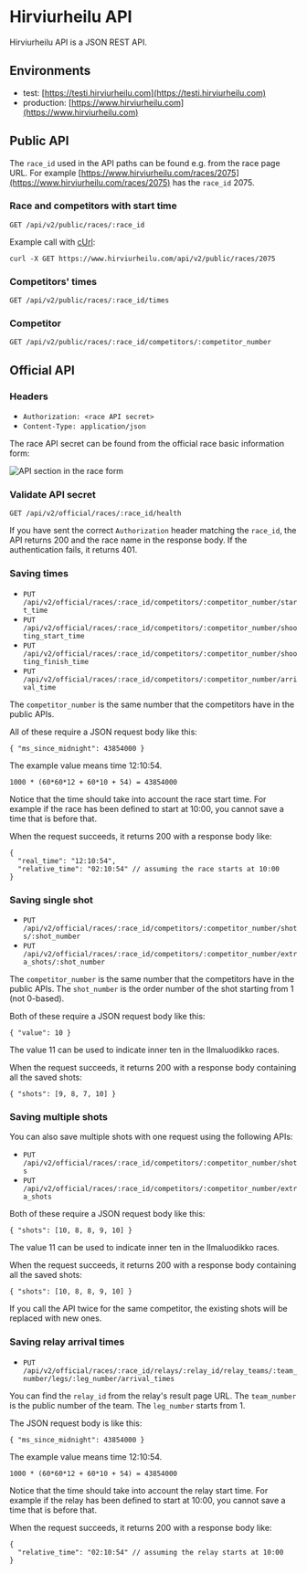 # Hirviurheilu API

Hirviurheilu API is a JSON REST API.

## Environments

* test: [https://testi.hirviurheilu.com](https://testi.hirviurheilu.com)
* production: [https://www.hirviurheilu.com](https://www.hirviurheilu.com)

## Public API

The `race_id` used in the API paths can be found e.g. from the race page URL. For example [https://www.hirviurheilu.com/races/2075](https://www.hirviurheilu.com/races/2075) has the `race_id` 2075.

### Race and competitors with start time

`GET /api/v2/public/races/:race_id`

Example call with [cUrl](https://curl.haxx.se/):

`curl -X GET https://www.hirviurheilu.com/api/v2/public/races/2075`

### Competitors' times

`GET /api/v2/public/races/:race_id/times`

### Competitor

`GET /api/v2/public/races/:race_id/competitors/:competitor_number`

## Official API

### Headers

* `Authorization: <race API secret>`
* `Content-Type: application/json`

The race API secret can be found from the official race basic information form:

![API section in the race form](race-form-api-secret.png)

### Validate API secret

`GET /api/v2/official/races/:race_id/health`

If you have sent the correct `Authorization` header matching the `race_id`, the API returns 200 and the race name in the response body. If the authentication fails, it returns 401.

### Saving times

* `PUT /api/v2/official/races/:race_id/competitors/:competitor_number/start_time`
* `PUT /api/v2/official/races/:race_id/competitors/:competitor_number/shooting_start_time`
* `PUT /api/v2/official/races/:race_id/competitors/:competitor_number/shooting_finish_time`
* `PUT /api/v2/official/races/:race_id/competitors/:competitor_number/arrival_time`

The `competitor_number` is the same number that the competitors have in the public APIs.

All of these require a JSON request body like this:

```
{ "ms_since_midnight": 43854000 }
```

The example value means time 12:10:54.

`1000 * (60*60*12 + 60*10 + 54) = 43854000`

Notice that the time should take into account the race start time. For example if the race has been defined to start at 10:00, you cannot save a time that is before that.

When the request succeeds, it returns 200 with a response body like:

```
{
  "real_time": "12:10:54",
  "relative_time": "02:10:54" // assuming the race starts at 10:00
}
```

### Saving single shot

* `PUT /api/v2/official/races/:race_id/competitors/:competitor_number/shots/:shot_number`
* `PUT /api/v2/official/races/:race_id/competitors/:competitor_number/extra_shots/:shot_number`

The `competitor_number` is the same number that the competitors have in the public APIs. The `shot_number` is the order number of the shot starting from 1 (not 0-based).

Both of these require a JSON request body like this:

```
{ "value": 10 }
```

The value 11 can be used to indicate inner ten in the Ilmaluodikko races.

When the request succeeds, it returns 200 with a response body containing all the saved shots:

```
{ "shots": [9, 8, 7, 10] }
```

### Saving multiple shots

You can also save multiple shots with one request using the following APIs:

* `PUT /api/v2/official/races/:race_id/competitors/:competitor_number/shots`
* `PUT /api/v2/official/races/:race_id/competitors/:competitor_number/extra_shots`

Both of these require a JSON request body like this:

```
{ "shots": [10, 8, 8, 9, 10] }
```

The value 11 can be used to indicate inner ten in the Ilmaluodikko races.

When the request succeeds, it returns 200 with a response body containing all the saved shots:

```
{ "shots": [10, 8, 8, 9, 10] }
```

If you call the API twice for the same competitor, the existing shots will be replaced with new ones.

### Saving relay arrival times

* `PUT /api/v2/official/races/:race_id/relays/:relay_id/relay_teams/:team_number/legs/:leg_number/arrival_times`

You can find the `relay_id` from the relay's result page URL. The `team_number` is the public number of the team. The `leg_number` starts from 1.

The JSON request body is like this:

```
{ "ms_since_midnight": 43854000 }
```

The example value means time 12:10:54.

`1000 * (60*60*12 + 60*10 + 54) = 43854000`

Notice that the time should take into account the relay start time. For example if the relay has been defined to start at 10:00, you cannot save a time that is before that.

When the request succeeds, it returns 200 with a response body like:

```
{
  "relative_time": "02:10:54" // assuming the relay starts at 10:00
}
```
